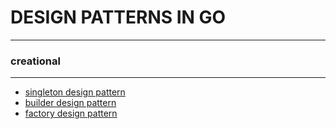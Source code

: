 # DESIGN PATTERNS IN GO
-------

### creational
-----
  * [singleton design pattern](./src/creational/singleton)
  * [builder design pattern](./src/creational/builder)
  * [factory design pattern](./src/creational/factory)
